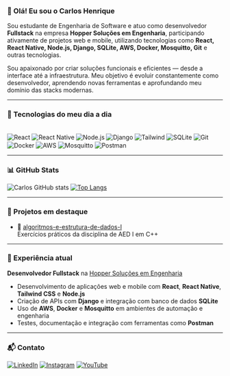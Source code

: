 ### 👋 Olá! Eu sou o Carlos Henrique

Sou estudante de Engenharia de Software e atuo como desenvolvedor **Fullstack** na empresa **Hopper Soluções em Engenharia**, participando ativamente de projetos web e mobile, utilizando tecnologias como **React, React Native, Node.js, Django, SQLite, AWS, Docker, Mosquitto, Git** e outras tecnologias.

Sou apaixonado por criar soluções funcionais e eficientes — desde a interface até a infraestrutura. Meu objetivo é evoluir constantemente como desenvolvedor, aprendendo novas ferramentas e aprofundando meu domínio das stacks modernas.

---

### 🚀 Tecnologias do meu dia a dia

<div style="display: inline_block"><br/>
  <img align="center" alt="React" src="https://img.shields.io/badge/React-20232A?style=for-the-badge&logo=react&logoColor=61DAFB"/>
  <img align="center" alt="React Native" src="https://img.shields.io/badge/React_Native-20232A?style=for-the-badge&logo=react&logoColor=61DAFB"/>
  <img align="center" alt="Node.js" src="https://img.shields.io/badge/Node.js-43853D?style=for-the-badge&logo=node.js&logoColor=white"/>
  <img align="center" alt="Django" src="https://img.shields.io/badge/Django-092E20?style=for-the-badge&logo=django&logoColor=white"/>
  <img align="center" alt="Tailwind" src="https://img.shields.io/badge/Tailwind_CSS-38B2AC?style=for-the-badge&logo=tailwind-css&logoColor=white"/>
  <img align="center" alt="SQLite" src="https://img.shields.io/badge/SQLite-07405E?style=for-the-badge&logo=sqlite&logoColor=white"/>
  <img align="center" alt="Git" src="https://img.shields.io/badge/Git-F05032?style=for-the-badge&logo=git&logoColor=white"/>
  <img align="center" alt="Docker" src="https://img.shields.io/badge/Docker-2496ED?style=for-the-badge&logo=docker&logoColor=white"/>
  <img align="center" alt="AWS" src="https://img.shields.io/badge/AWS-232F3E?style=for-the-badge&logo=amazon-aws&logoColor=white"/>
  <img align="center" alt="Mosquitto" src="https://img.shields.io/badge/Mosquitto-3C5280?style=for-the-badge&logo=eclipsemosquitto&logoColor=white"/>
  <img align="center" alt="Postman" src="https://img.shields.io/badge/Postman-FF6C37?style=for-the-badge&logo=postman&logoColor=white"/>
</div>

---

### 📊 GitHub Stats

![Carlos GitHub stats](https://github-readme-stats.vercel.app/api?username=CarlosCarli7&show_icons=true&theme=dracula)
[![Top Langs](https://github-readme-stats.vercel.app/api/top-langs/?username=CarlosCarli7&layout=donut)](https://github.com/anuraghazra/github-readme-stats)

---

### 💼 Projetos em destaque

- 📁 [algoritmos-e-estrutura-de-dados-I](https://github.com/CarlosCarli7/algoritmos-e-estrutura-de-dados-I)  
  Exercícios práticos da disciplina de AED I em C++

---

### 🏢 Experiência atual

**Desenvolvedor Fullstack** na [Hopper Soluções em Engenharia](https://www.hopper.eng.br/)  
- Desenvolvimento de aplicações web e mobile com **React**, **React Native**, **Tailwind CSS** e **Node.js**
- Criação de APIs com **Django** e integração com banco de dados **SQLite**
- Uso de **AWS**, **Docker** e **Mosquitto** em ambientes de automação e engenharia
- Testes, documentação e integração com ferramentas como **Postman**

---

### 📬 Contato

[![LinkedIn](https://img.shields.io/badge/LinkedIn-0077B5?style=for-the-badge&logo=linkedin&logoColor=white)](https://www.linkedin.com/in/carlos-carli-547067288/)
[![Instagram](https://img.shields.io/badge/Instagram-E4405F?style=for-the-badge&logo=instagram&logoColor=white)](https://www.instagram.com/causonri/)
[![YouTube](https://img.shields.io/badge/YouTube-FF0000?style=for-the-badge&logo=youtube&logoColor=white)](https://www.youtube.com/@Hanyp7)
